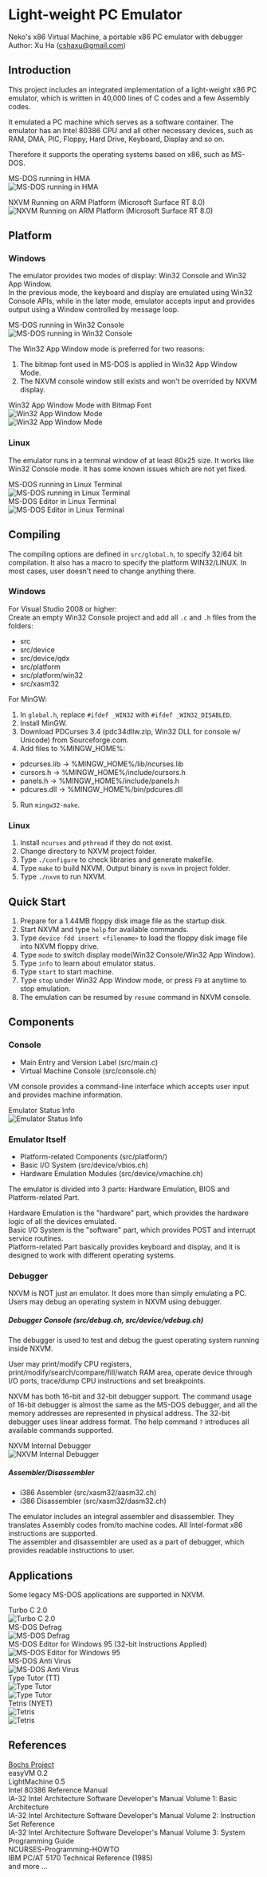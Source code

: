 Light-weight PC Emulator
========================
Neko's x86 Virtual Machine, a portable x86 PC emulator with debugger  
Author: Xu Ha (cshaxu@gmail.com)


Introduction
------------
This project includes an integrated implementation of a light-weight x86 PC emulator, which is written in 40,000 lines of C codes and a few Assembly codes.


It emulated a PC machine which serves as a software container. The emulator has an Intel 80386 CPU and all other necessary devices, such as RAM, DMA, PIC, Floppy, Hard Drive, Keyboard, Display and so on.


Therefore it supports the operating systems based on x86, such as MS-DOS.  


MS-DOS running in HMA  
![MS-DOS running in HMA](doc/image/msdos_hma_w32c.jpg)  


NXVM Running on ARM Platform (Microsoft Surface RT 8.0)  
![NXVM Running on ARM Platform (Microsoft Surface RT 8.0)](doc/image/nxvm_on_surface_rt_arm.jpg)  


Platform
--------
### Windows
The emulator provides two modes of display: Win32 Console and Win32 App Window.  
In the previous mode, the keyboard and display are emulated using Win32 Console APIs, while in the later mode, emulator accepts input and provides output using a Window controlled by message loop.


MS-DOS running in Win32 Console  
![MS-DOS running in Win32 Console](doc/image/msdos_w32c.jpg)  


The Win32 App Window mode is preferred for two reasons:  
1. The bitmap font used in MS-DOS is applied in Win32 App Window Mode.  
2. The NXVM console window still exists and won't be overrided by NXVM display.  


Win32 App Window Mode with Bitmap Font  
![Win32 App Window Mode](doc/image/edit_w32a.jpg)  
![Win32 App Window Mode](doc/image/pv12_w32a.jpg)  

### Linux
The emulator runs in a terminal window of at least 80x25 size. It works like Win32 Console mode. It has some known issues which are not yet fixed.  


MS-DOS running in Linux Terminal  
![MS-DOS running in Linux Terminal](doc/image/msdos_linux.jpg)  
MS-DOS Editor in Linux Terminal  
![MS-DOS Editor in Linux Terminal](doc/image/edit_linux.jpg)  


Compiling
---------
The compiling options are defined in `src/global.h`, to specify 32/64 bit compilation. It also has a macro to specify the platform WIN32/LINUX. In most cases, user doesn't need to change anything there.

### Windows
For Visual Studio 2008 or higher:  
Create an empty Win32 Console project and add all `.c` and `.h` files from the folders:  
- src  
- src/device  
- src/device/qdx  
- src/platform  
- src/platform/win32  
- src/xasm32  


For MinGW:  
1. In `global.h`, replace `#ifdef _WIN32` with `#ifdef _WIN32_DISABLED`.  
2. Install MinGW.  
3. Download PDCurses 3.4 (pdc34dllw.zip, Win32 DLL for console w/ Unicode) from Sourceforge.com.  
4. Add files to %MINGW_HOME%:  
- pdcurses.lib -> %MINGW_HOME%/lib/ncurses.lib  
- cursors.h -> %MINGW_HOME%/include/cursors.h  
- panels.h -> %MINGW_HOME%/include/panels.h  
- pdcures.dll -> %MINGW_HOME%/bin/pdcures.dll  
5. Run `mingw32-make`.  


### Linux
1. Install `ncurses` and `pthread` if they do not exist.  
2. Change directory to NXVM project folder.  
3. Type `./configure` to check libraries and generate makefile.  
4. Type `make` to build NXVM. Output binary is `nxvm` in project folder.  
5. Type `./nxvm` to run NXVM.  


Quick Start
-----------
1. Prepare for a 1.44MB floppy disk image file as the startup disk.  
2. Start NXVM and type `help` for available commands.  
3. Type `device fdd insert <filename>` to load the floppy disk image file into NXVM floppy drive.  
4. Type `mode` to switch display mode(Win32 Console/Win32 App Window).  
5. Type `info` to learn about emulator status.  
6. Type `start` to start machine.  
7. Type `stop` under Win32 App Window mode, or press `F9` at anytime to stop emulation.  
8. The emulation can be resumed by `resume` command in NXVM console.  


Components
----------
### Console
- Main Entry and Version Label (src/main.c)  
- Virtual Machine Console (src/console.ch)  


VM console provides a command-line interface which accepts user input and provides machine information.  


Emulator Status Info  
![Emulator Status Info](doc/image/vminfo_w32c.jpg)  


### Emulator Itself
- Platform-related Components (src/platform/)  
- Basic I/O System (src/device/vbios.ch)  
- Hardware Emulation Modules (src/device/vmachine.ch)  


The emulator is divided into 3 parts: Hardware Emulation, BIOS and Platform-related Part.


Hardware Emulation is the "hardware" part, which provides the hardware logic of all the devices emulated.  
Basic I/O System is the "software" part, which provides POST and interrupt service routines.  
Platform-related Part basically provides keyboard and display, and it is designed to work with different operating systems.


### Debugger
NXVM is NOT just an emulator. It does more than simply emulating a PC. Users may debug an operating system in NXVM using debugger.


##### Debugger Console (src/debug.ch, src/device/vdebug.ch)
The debugger is used to test and debug the guest operating system running inside NXVM.


User may print/modify CPU registers, print/modify/search/compare/fill/watch RAM area, operate device through I/O ports, trace/dump CPU instructions and set breakpoints.


NXVM has both 16-bit and 32-bit debugger support. The command usage of 16-bit debugger is almost the same as the MS-DOS debugger, and all the memory addresses are represented in physical address. The 32-bit debugger uses linear address format. The help command `?` introduces all available commands supported.


NXVM Internal Debugger  
![NXVM Internal Debugger](doc/image/debugger_w32c.jpg)  


##### Assembler/Disassembler
- i386 Assembler (src/xasm32/aasm32.ch)  
- i386 Disassembler (src/xasm32/dasm32.ch)  


The emulator includes an integral assembler and disassembler. They translates Assembly codes from/to machine codes. All Intel-format x86 instructions are supported.  
The assembler and disassembler are used as a part of debugger, which provides readable instructions to user.


Applications
------------
Some legacy MS-DOS applications are supported in NXVM.  


Turbo C 2.0  
![Turbo C 2.0](doc/image/tc2_w32c.jpg)  
MS-DOS Defrag  
![MS-DOS Defrag](doc/image/defrag_w32c.jpg)  
MS-DOS Editor for Windows 95 (32-bit Instructions Applied)  
![MS-DOS Editor for Windows 95](doc/image/edit95_w32c.jpg)  
MS-DOS Anti Virus  
![MS-DOS Anti Virus](doc/image/msav_w32c.jpg)  
Type Tutor (TT)  
![Type Tutor](doc/image/tt_start_w32c.jpg)  
![Type Tutor](doc/image/tt_exec_w32c.jpg)  
Tetris (NYET)  
![Tetris](doc/image/nyet_start_w32c.jpg)  
![Tetris](doc/image/nyet_exec_w32c.jpg)  


References
----------
[Bochs Project](http://bochs.sourceforge.net/)  
easyVM 0.2  
LightMachine 0.5  
Intel 80386 Reference Manual  
IA-32 Intel Architecture Software Developer's Manual Volume 1: Basic Architecture  
IA-32 Intel Architecture Software Developer's Manual Volume 2: Instruction Set Reference  
IA-32 Intel Architecture Software Developer's Manual Volume 3: System Programming Guide  
NCURSES-Programming-HOWTO  
IBM PC/AT 5170 Technical Reference (1985)  
and more ...
